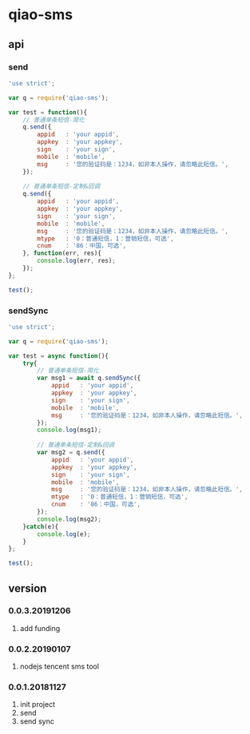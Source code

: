 # qiao-sms

## api
### send
```javascript
'use strict';

var q = require('qiao-sms');

var test = function(){
	// 普通单条短信-简化
	q.send({
		appid 	: 'your appid',
		appkey	: 'your appkey',
		sign	: 'your sign',
		mobile	: 'mobile',
		msg		: '您的验证码是：1234，如非本人操作，请忽略此短信。',
	});
	
	// 普通单条短信-定制&回调
	q.send({
		appid 	: 'your appid',
		appkey	: 'your appkey',
		sign	: 'your sign',
		mobile	: 'mobile',
		msg		: '您的验证码是：1234，如非本人操作，请忽略此短信。',
		mtype	: '0：普通短信，1：营销短信，可选',
		cnum	: '86：中国，可选',
	}, function(err, res){
		console.log(err, res);
	});
};

test();
```

### sendSync
```javascript
'use strict';

var q = require('qiao-sms');

var test = async function(){
	try{
		// 普通单条短信-简化
		var msg1 = await q.sendSync({
			appid 	: 'your appid',
			appkey	: 'your appkey',
			sign	: 'your sign',
			mobile	: 'mobile',
			msg		: '您的验证码是：1234，如非本人操作，请忽略此短信。',
		});
		console.log(msg1);
		
		// 普通单条短信-定制&回调
		var msg2 = q.send({
			appid 	: 'your appid',
			appkey	: 'your appkey',
			sign	: 'your sign',
			mobile	: 'mobile',
			msg		: '您的验证码是：1234，如非本人操作，请忽略此短信。',
			mtype	: '0：普通短信，1：营销短信，可选',
			cnum	: '86：中国，可选',
		});
		console.log(msg2);
	}catch(e){
		console.log(e);
	}
};

test();
```

## version
### 0.0.3.20191206
1. add funding

### 0.0.2.20190107
1. nodejs tencent sms tool

### 0.0.1.20181127
1. init project
2. send
3. send sync

